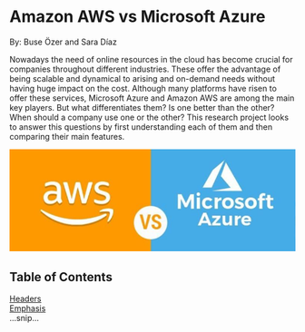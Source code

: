 # Amazon AWS vs Microsoft Azure
By: Buse Özer and Sara Díaz 

  Nowadays the need of online resources in the cloud has become crucial for companies throughout different industries. These offer the advantage of being scalable and dynamical to arising and on-demand needs without having huge impact on the cost. Although many platforms have risen to offer these services, Microsoft Azure and Amazon AWS are among the main key players. But what differentiates them? Is one better than the other? When should a company use one or the other? This research project looks to answer this questions by first understanding each of them and then comparing their main features.
  
  <p align="center"><img src="./images/awsVsAzure.jpg"/></p>
  
 
## Table of Contents  
[Headers](#headers)  
[Emphasis](#emphasis)  
...snip...    
<a name="headers"/>

  
 
